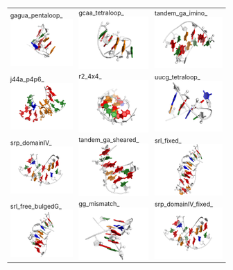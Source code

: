 <table>
<tr><td text-align="center">gagua_pentaloop_<br /><img src=gagua_pentaloop_NATIVE_1xjr_RNA.png /></td><td text-align="center">gcaa_tetraloop_<br /><img src=gcaa_tetraloop_NATIVE_1zih_RNA.png /></td><td text-align="center">tandem_ga_imino_<br /><img src=tandem_ga_imino_NATIVE_1mis_RNA.png /></td></tr>
<tr><td text-align="center">j44a_p4p6_<br /><img src=j44a_p4p6_NATIVE_1gid_RNAA.png /></td><td text-align="center">r2_4x4_<br /><img src=r2_4x4_NATIVE_2l8f_RNA.png /></td><td text-align="center">uucg_tetraloop_<br /><img src=uucg_tetraloop_NATIVE_2koc_RNA.png /></td></tr>
<tr><td text-align="center">srp_domainIV_<br /><img src=srp_domainIV_NATIVE_native_1lnt_RNA.png /></td><td text-align="center">tandem_ga_sheared_<br /><img src=tandem_ga_sheared_NATIVE_1yfv_RNA.png /></td><td text-align="center">srl_fixed_<br /><img src=srl_fixed_NATIVE_1q9a_RNA.png /></td></tr>
<tr><td text-align="center">srl_free_bulgedG_<br /><img src=srl_free_bulgedG_NATIVE_1q9a_RNA.png /></td><td text-align="center">gg_mismatch_<br /><img src=gg_mismatch_NATIVE_1f5g.png /></td><td text-align="center">srp_domainIV_fixed_<br /><img src=srp_domainIV_fixed_NATIVE_native_1lnt_RNA.png /></td></tr>
</table>
